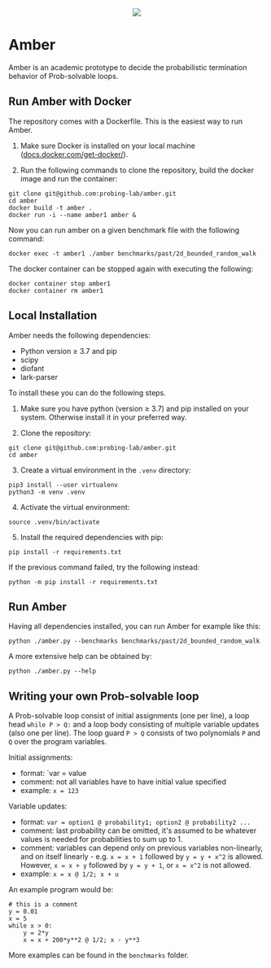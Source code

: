 <p align="center">
  <img src="https://github.com/probing-lab/amber/blob/master/logo.svg">
</p>


# Amber

Amber is an academic prototype to decide the probabilistic termination behavior of Prob-solvable loops.

## Run Amber with Docker

The repository comes with a Dockerfile. 
This is the easiest way to run Amber.

1. Make sure Docker is installed on your local machine ([docs.docker.com/get-docker/](https://docs.docker.com/get-docker/)).

2. Run the following commands to clone the repository, build the docker image and run the container:

```shell script
git clone git@github.com:probing-lab/amber.git
cd amber
docker build -t amber .
docker run -i --name amber1 amber &
```

Now you can run amber on a given benchmark file with the following command:

```shell script
docker exec -t amber1 ./amber benchmarks/past/2d_bounded_random_walk
```

The docker container can be stopped again with executing the following:

```shell script
docker container stop amber1
docker container rm amber1
```


## Local Installation

Amber needs the following dependencies:
- Python version &geq; 3.7 and pip
- scipy
- diofant
- lark-parser

To install these you can do the following steps.

1. Make sure you have python (version &geq; 3.7) and pip installed on your system.
Otherwise install it in your preferred way.

2. Clone the repository:

```shell script
git clone git@github.com:probing-lab/amber.git
cd amber
```

3. Create a virtual environment in the `.venv` directory:
```shell script
pip3 install --user virtualenv
python3 -m venv .venv
```

4. Activate the virtual environment:
```shell script
source .venv/bin/activate
```

5. Install the required dependencies with pip:
```shell script
pip install -r requirements.txt
```

If the previous command failed, try the following instead:
```shell script
python -m pip install -r requirements.txt
```


## Run Amber

Having all dependencies installed, you can run Amber for example like this:
```shell script
python ./amber.py --benchmarks benchmarks/past/2d_bounded_random_walk
```

A more extensive help can be obtained by:
```shell script
python ./amber.py --help
```

## Writing your own Prob-solvable loop
A Prob-solvable loop consist of initial assignments (one per line), a loop head `while P > Q:`
and a loop body consisting of multiple variable updates (also one per line).
The loop guard `P > Q` consists of two polynomials `P` and `Q` over the program variables.

Initial assignments:
- format:  `var = value
- comment: not all variables have to have initial value specified
- example: `x = 123`

Variable updates:
- format:  `var = option1 @ probability1; option2 @ probability2 ...`
- comment: last probability can be omitted, it's assumed to be whatever
values is needed for probabilities to sum up to 1.
- comment: variables can depend only on previous variables non-linearly,
and on itself linearly - e.g. `x = x + 1` followed by `y = y + x^2` is allowed.
However, `x = x + y` followed by `y = y + 1`, or `x = x^2` is not allowed.
- example: `x = x @ 1/2; x + u`

An example program would be:

```
# this is a comment
y = 0.01
x = 5
while x > 0:
    y = 2*y
    x = x + 200*y**2 @ 1/2; x - y**3
```
More examples can be found in the `benchmarks` folder.
